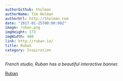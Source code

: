 ```yaml
---
authorGithub: tholman
authorName: Tim Holman
authorUrl: http://tholman.com
date: "2017-01-25T00:00:00Z"
image: ruban.png
imgHeight: 173
imgWidth: 400
link: http://ruban.io/
title: Ruban
category: Inspiration
---
```


_French studio, Ruban has a beautiful interactive banner._

[Ruban](http://ruban.io/)
